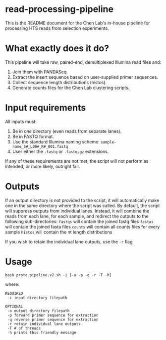 # read-processing-pipeline
This is the README document for the Chen Lab's in-house pipeline for processing HTS reads from selection experiments.

# What exactly does it do?
This pipeline will take raw, paired-end, demultiplexed Illumina read files and:
1. Join them with PANDASeq.
2. Extract the insert sequence based on user-supplied primer sequences.
3. Collect sequence length distributions (histos).
4. Generate counts files for the Chen Lab clustering scripts.

# Input requirements
All inputs must:
1. Be in *one* directory (even reads from separate lanes).
2. Be in FASTQ format.
3. Use the standard Illumina naming scheme: `sample-name_S#_L00#_R#_001.fastq`
4. User either the `.fastq` or `.fastq.gz` extensions.

If any of these requirements are not met, the script will not perform as intended, or more likely, outright fail.
 
# Outputs
If an output directory is not provided to the script, it will automatically make one in the same directory where the script was called.
By default, the script will suppress outputs from individual lanes. 
Instead, it will combine the reads from each lane, for each sample, and redirect the outputs to the following sub-directories:
`fastqs` will contain the joined fastq files
`fastas` will contain the joined fasta files
`counts` will contain all counts files for every sample
`histos` will contain the nt length distributions

If you wish to retain the individual lane outputs, use the `-r` flag

# Usage
`bash proto.pipeline.v2.sh -i [-o -p -q -r -T -h]`

where:

    REQUIRED
     -i input directory filepath
        
    OPTIONAL
     -o output directory filepath
     -p forward primer sequence for extraction
     -q reverse primer sequence for extraction
     -r retain individual lane outputs
     -T # of threads
     -h prints this friendly message
